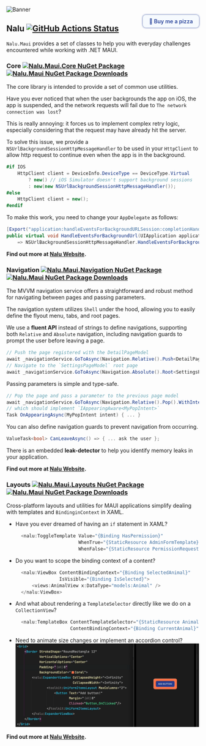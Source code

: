 ![Banner](https://raw.githubusercontent.com/nalu-development/nalu/main/Images/Banner.png)

## Nalu [![GitHub Actions Status](https://github.com/nalu-development/nalu/actions/workflows/build.yml/badge.svg?branch=main)](https://github.com/nalu-development/nalu/actions/workflows/build.yml)

<a style="float:right;text-decoration:none;margin-top:-66px;padding:8px 16px;color: #2C479D;border-radius:8px;box-shadow: 0 0 4px #2C479D;font-weight: 600;background: #f6fafe;" target="_blank" href="https://buymeacoffee.com/albyrock87">🍕&nbsp;<span class="bmc-btn-text">Buy me a pizza</span></a>

`Nalu.Maui` provides a set of classes to help you with everyday challenges encountered while working with .NET MAUI.

### Core [![Nalu.Maui.Core NuGet Package](https://img.shields.io/nuget/v/Nalu.Maui.Core.svg)](https://www.nuget.org/packages/Nalu.Maui.Core/) [![Nalu.Maui NuGet Package Downloads](https://img.shields.io/nuget/dt/Nalu.Maui.Core)](https://www.nuget.org/packages/Nalu.Maui.Core/)

The core library is intended to provide a set of common use utilities.

Have you ever noticed that when the user backgrounds the app on iOS, the app is suspended, and the network requests will fail due to `The network connection was lost`?

This is really annoying: it forces us to implement complex retry logic, especially considering that the request may have already hit the server.

To solve this issue, we provide a `NSUrlBackgroundSessionHttpMessageHandler` to be used in your `HttpClient` to allow http request to continue even when the app is in the background.

```csharp
#if IOS
    HttpClient client = DeviceInfo.DeviceType == DeviceType.Virtual
        ? new() // iOS Simulator doesn't support background sessions
        : new(new NSUrlBackgroundSessionHttpMessageHandler());
#else
    HttpClient client = new();
#endif
```

To make this work, you need to change your `AppDelegate` as follows:
```csharp
[Export("application:handleEventsForBackgroundURLSession:completionHandler:")]
public virtual void HandleEventsForBackgroundUrl(UIApplication application, string sessionIdentifier, Action completionHandler)
    => NSUrlBackgroundSessionHttpMessageHandler.HandleEventsForBackgroundUrl(application, sessionIdentifier, completionHandler);
```

**Find out more at [Nalu Website](https://nalu-development.github.io/nalu/core.html).**

### Navigation [![Nalu.Maui.Navigation NuGet Package](https://img.shields.io/nuget/v/Nalu.Maui.Navigation.svg)](https://www.nuget.org/packages/Nalu.Maui.Navigation/) [![Nalu.Maui NuGet Package Downloads](https://img.shields.io/nuget/dt/Nalu.Maui.Navigation)](https://www.nuget.org/packages/Nalu.Maui.Navigation/)

The MVVM navigation service offers a straightforward and robust method for navigating between pages and passing parameters.

The navigation system utilizes `Shell` under the hood, allowing you to easily define the flyout menu, tabs, and root pages.

We use a **fluent API** instead of strings to define navigations, supporting both `Relative` and `Absolute` navigation, including navigation guards to prompt the user before leaving a page.

```csharp
// Push the page registered with the DetailPageModel
await _navigationService.GoToAsync(Navigation.Relative().Push<DetailPageModel>());
// Navigate to the `SettingsPageModel` root page
await _navigationService.GoToAsync(Navigation.Absolute().Root<SettingsPageModel>());
```

Passing parameters is simple and type-safe.

```csharp
// Pop the page and pass a parameter to the previous page model
await _navigationService.GoToAsync(Navigation.Relative().Pop().WithIntent(new MyPopIntent()));
// which should implement `IAppearingAware<MyPopIntent>`
Task OnAppearingAsync(MyPopIntent intent) { ... }
```

You can also define navigation guards to prevent navigation from occurring.

```csharp
ValueTask<bool> CanLeaveAsync() => { ... ask the user };
```

There is an embedded **leak-detector** to help you identify memory leaks in your application.

**Find out more at [Nalu Website](https://nalu-development.github.io/nalu/navigation.html).**

### Layouts [![Nalu.Maui.Layouts NuGet Package](https://img.shields.io/nuget/v/Nalu.Maui.Layouts.svg)](https://www.nuget.org/packages/Nalu.Maui.Layouts/) [![Nalu.Maui NuGet Package Downloads](https://img.shields.io/nuget/dt/Nalu.Maui.Layouts)](https://www.nuget.org/packages/Nalu.Maui.Layouts/)

Cross-platform layouts and utilities for MAUI applications simplify dealing with templates and `BindinginContext` in XAML.

- Have you ever dreamed of having an `if` statement in XAML?
  ```csharp
    <nalu:ToggleTemplate Value="{Binding HasPermission}"
                         WhenTrue="{StaticResource AdminFormTemplate}"
                         WhenFalse="{StaticResource PermissionRequestTemplate}" />
  ```
- Do you want to scope the binding context of a content?
  ```csharp
    <nalu:ViewBox ContentBindingContext="{Binding SelectedAnimal}"
                  IsVisible="{Binding IsSelected}">
        <views:AnimalView x:DataType="models:Animal" />
    </nalu:ViewBox>
  ```
- And what about rendering a `TemplateSelector` directly like we do on a `CollectionView`?
  ```csharp
    <nalu:TemplateBox ContentTemplateSelector="{StaticResource AnimalTemplateSelector}"
                      ContentBindingContext="{Binding CurrentAnimal}" />
  ```
- Need to animate size changes or implement an accordion control?
  ![Expander demo](docs/assets/images/expander.gif)

**Find out more at [Nalu Website](https://nalu-development.github.io/nalu/layouts.html).**

